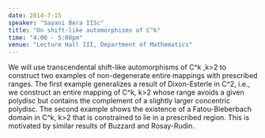 ```yaml
---
date: 2014-7-15
speaker: "Sayani Bera IISc"
title: "On shift-like automorphisms of C^k"
time: "4:00 - 5:00pm"
venue: "Lecture Hall III, Department of Mathematics"
---
```

We will use transcendental shift-like automorphisms of C^k ,k>2
to construct two examples of non-degenerate entire mappings with
prescribed ranges. The first example generalizes a result of Dixon-Esterle
in C^2, i.e., we construct an entire mapping of C^k, k>2 whose range
avoids a given polydisc but contains the complement of a slightly larger
concentric polydisc. The second example shows the existence of a
Fatou-Bieberbach domain in C^k, k>2 that is constrained to lie in a
prescribed region. This is motivated by similar results of Buzzard and
Rosay-Rudin.
